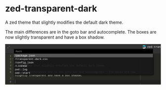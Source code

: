 zed-transparent-dark
====================

A zed theme that slightly modifies the default dark theme.

The main differences are in the goto bar and autocomplete.  The boxes are now slightly transparent and have a box shadow.

![goto screenshot](/readme/goto.png)